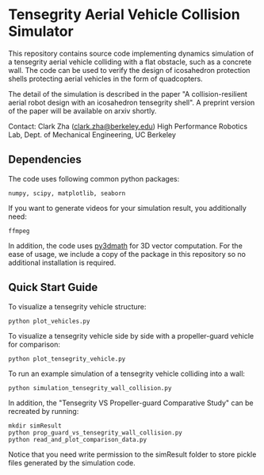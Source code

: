 # Tensegrity Aerial Vehicle Collision Simulator

This repository contains source code implementing dynamics simulation of a tensegrity aerial vehicle colliding with a flat obstacle, such as a concrete wall. The code can be used to verify the design of icosahedron protection shells protecting aerial vehicles in the form of quadcopters. 

The detail of the simulation is described in the paper "A collision-resilient aerial robot design with an
icosahedron tensegrity shell". A preprint version of the paper will be available on arxiv shortly.

Contact: Clark Zha (clark.zha@berkeley.edu)
High Performance Robotics Lab, Dept. of Mechanical Engineering, UC Berkeley

## Dependencies
The code uses following common python packages:
```
numpy, scipy, matplotlib, seaborn
```
If you want to generate videos for your simulation result, you additionally need:
```
ffmpeg
```
In addition, the code uses [py3dmath](https://github.com/muellerlab/TensegrityAerialVehicleCollisionSim) for 3D vector computation. For the ease of usage, we include a copy of the package in this repository so no additional installation is required.  


## Quick Start Guide

To visualize a tensegrity vehicle structure:
```
python plot_vehicles.py
```

To visualize a tensegrity vehicle side by side with a propeller-guard vehicle for comparison:
```
python plot_tensegrity_vehicle.py
```

To run an example simulation of a tensegrity vehicle colliding into a wall: 
```
python simulation_tensegrity_wall_collision.py
```

In addition, the "Tensegrity VS Propeller-guard Comparative Study" can be recreated by running:
```
mkdir simResult
python prop_guard_vs_tensegrity_wall_collision.py
python read_and_plot_comparison_data.py
```
Notice that you need write permission to the simResult folder to store pickle files generated by the simulation code. 
